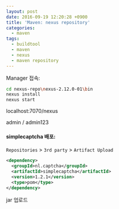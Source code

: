 ```yaml
---
layout: post
date: 2016-09-19 12:20:28 +0900
title: 'Maven: nexus repository'
categories:
  - maven
tags:
  - buildtool
  - maven
  - nexus
  - maven repository
---
```


Manager 접속:

```bash
cd nexus-repo\nexus-2.12.0-01\bin
nexus install
nexus start
```

localhost:7070/nexus

admin / admin123


#### simplecaptcha 배포:

`Repositories` > `3rd party` > `Artifact Upload`

```xml
<dependency>
  <groupId>nl.captcha</groupId>
  <artifactId>simplecaptcha</artifactId>
  <version>1.2.1</version>
  <type>pom</type>
</dependency>
```

jar 업로드
